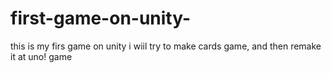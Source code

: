 # first-game-on-unity-
this is my firs game on unity i wiil try to make cards game, and then remake it at uno! game
